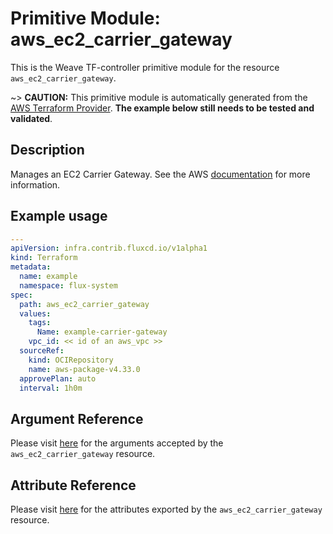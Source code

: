 
# Primitive Module: aws_ec2_carrier_gateway

This is the Weave TF-controller primitive module for the resource `aws_ec2_carrier_gateway`.

~> **CAUTION:** This primitive module is automatically generated from the [AWS Terraform Provider](https://registry.terraform.io/providers/hashicorp/aws/latest/docs/resources/ec2_carrier_gateway). **The example below still needs to be tested and validated**.

## Description

Manages an EC2 Carrier Gateway. See the AWS [documentation](https://docs.aws.amazon.com/vpc/latest/userguide/Carrier_Gateway.html) for more information.

## Example usage

```yaml
---
apiVersion: infra.contrib.fluxcd.io/v1alpha1
kind: Terraform
metadata:
  name: example
  namespace: flux-system
spec:
  path: aws_ec2_carrier_gateway
  values:
    tags:
      Name: example-carrier-gateway
    vpc_id: << id of an aws_vpc >>
  sourceRef:
    kind: OCIRepository
    name: aws-package-v4.33.0
  approvePlan: auto
  interval: 1h0m
```

## Argument Reference

Please visit [here](https://registry.terraform.io/providers/hashicorp/aws/latest/docs/resources/ec2_carrier_gateway#argument-reference) for the arguments accepted by the `aws_ec2_carrier_gateway` resource.

## Attribute Reference

Please visit [here](https://registry.terraform.io/providers/hashicorp/aws/latest/docs/resources/ec2_carrier_gateway#attributes-reference) for the attributes exported by the `aws_ec2_carrier_gateway` resource.

